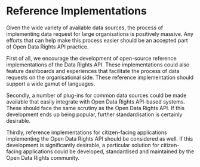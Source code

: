 # Reference Implementations

Given the wide variety of available data sources, the process of implementing data request for large organisations is positively massive. Any efforts that can help make this process easier should be an accepted part of Open Data Rights API practice.

First of all, we encourage the development of open-source reference implementations of the Data Rights API. These implementations could also feature dashboards and experiences that facilitate the process of data requests on the organisational side. These reference implementation should support a wide gamut of languages.

Secondly, a number of plug-ins for common data sources could be made available that easily integrate with Open Data Rights API-based systems. These should face the same scrutiny as the Open Data Rights API. If this development ends up being popular, further standardisation is certainly desirable.

Thirdly, reference implementations for citizen-facing applications implementing the Open Data Rights API should be considered as well. If this development is significantly desirable, a particular solution for citizen-facing applications could be developed, standardised and maintained by the Open Data Rights community.

